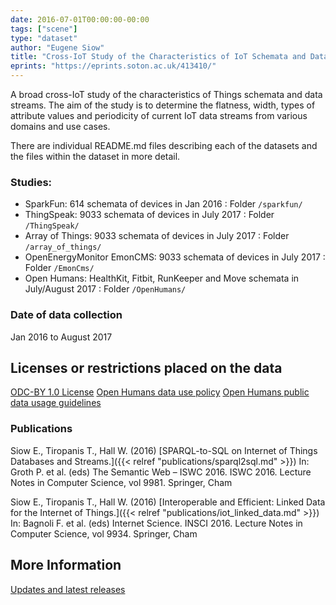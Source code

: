 ```yaml
---
date: 2016-07-01T00:00:00-00:00
tags: ["scene"]
type: "dataset"
author: "Eugene Siow"
title: "Cross-IoT Study of the Characteristics of IoT Schemata and Data Streams"
eprints: "https://eprints.soton.ac.uk/413410/"
---
```


A broad cross-IoT study of the characteristics of Things schemata and data streams. The aim of the study is to determine the flatness, width, types of attribute values and periodicity of current IoT data streams from various domains and use cases.

There are individual README.md files describing each of the datasets and the files within the dataset in more detail.

### Studies:
- SparkFun: 614 schemata of devices in Jan 2016 : Folder `/sparkfun/`
- ThingSpeak: 9033 schemata of devices in July 2017 : Folder `/ThingSpeak/`
- Array of Things: 9033 schemata of devices in July 2017 : Folder `/array_of_things/`
- OpenEnergyMonitor EmonCMS: 9033 schemata of devices in July 2017 : Folder `/EmonCms/`
- Open Humans: HealthKit, Fitbit, RunKeeper and Move schemata in July/August 2017 : Folder `/OpenHumans/`

### Date of data collection

Jan 2016 to August 2017

## Licenses or restrictions placed on the data

[ODC-BY 1.0 License](https://opendatacommons.org/licenses/by/summary/)
[Open Humans data use policy](https://www.openhumans.org/data-use/)
[Open Humans public data usage guidelines](https://www.openhumans.org/community-guidelines/#public-data)

### Publications

Siow E., Tiropanis T., Hall W. (2016) [SPARQL-to-SQL on Internet of Things Databases and Streams.]({{< relref "publications/sparql2sql.md" >}}) In: Groth P. et al. (eds) The Semantic Web – ISWC 2016. ISWC 2016. Lecture Notes in Computer Science, vol 9981. Springer, Cham

Siow E., Tiropanis T., Hall W. (2016) [Interoperable and Efficient: Linked Data for the Internet of Things.]({{< relref "publications/iot_linked_data.md" >}}) In: Bagnoli F. et al. (eds) Internet Science. INSCI 2016. Lecture Notes in Computer Science, vol 9934. Springer, Cham

## More Information

[Updates and latest releases](https://github.com/eugenesiow/iotdevices)